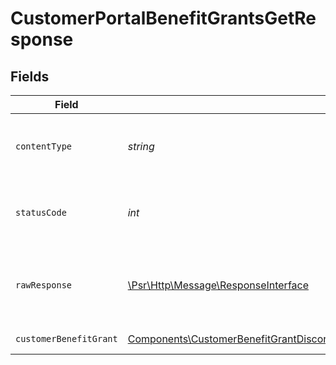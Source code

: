 # CustomerPortalBenefitGrantsGetResponse


## Fields

| Field                                                                                                                                                                                                                                                                                                           | Type                                                                                                                                                                                                                                                                                                            | Required                                                                                                                                                                                                                                                                                                        | Description                                                                                                                                                                                                                                                                                                     |
| --------------------------------------------------------------------------------------------------------------------------------------------------------------------------------------------------------------------------------------------------------------------------------------------------------------- | --------------------------------------------------------------------------------------------------------------------------------------------------------------------------------------------------------------------------------------------------------------------------------------------------------------- | --------------------------------------------------------------------------------------------------------------------------------------------------------------------------------------------------------------------------------------------------------------------------------------------------------------- | --------------------------------------------------------------------------------------------------------------------------------------------------------------------------------------------------------------------------------------------------------------------------------------------------------------- |
| `contentType`                                                                                                                                                                                                                                                                                                   | *string*                                                                                                                                                                                                                                                                                                        | :heavy_check_mark:                                                                                                                                                                                                                                                                                              | HTTP response content type for this operation                                                                                                                                                                                                                                                                   |
| `statusCode`                                                                                                                                                                                                                                                                                                    | *int*                                                                                                                                                                                                                                                                                                           | :heavy_check_mark:                                                                                                                                                                                                                                                                                              | HTTP response status code for this operation                                                                                                                                                                                                                                                                    |
| `rawResponse`                                                                                                                                                                                                                                                                                                   | [\Psr\Http\Message\ResponseInterface](https://www.php-fig.org/psr/psr-7/#33-psrhttpmessageresponseinterface)                                                                                                                                                                                                    | :heavy_check_mark:                                                                                                                                                                                                                                                                                              | Raw HTTP response; suitable for custom response parsing                                                                                                                                                                                                                                                         |
| `customerBenefitGrant`                                                                                                                                                                                                                                                                                          | [Components\CustomerBenefitGrantDiscord\|Components\CustomerBenefitGrantGitHubRepository\|Components\CustomerBenefitGrantDownloadables\|Components\CustomerBenefitGrantLicenseKeys\|Components\CustomerBenefitGrantAds\|Components\CustomerBenefitGrantCustom\|null](../../Models/Components/CustomerBenefitGrant.md) | :heavy_minus_sign:                                                                                                                                                                                                                                                                                              | Successful Response                                                                                                                                                                                                                                                                                             |